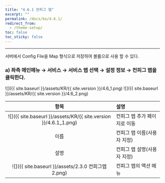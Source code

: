 ```yaml
---
title: "4.6.1 컨피그 맵"
excerpt: ""
permalink: /docs/ko/4.6.1/
redirect_from:
  - /theme-setup/
toc: false
toc_sticky: false
---
```


---
서버에서 Config File을 Map 형식으로 저장하여 볼륨으로 사용 할 수 있다.

### a\) 좌측 메인메뉴 → 서비스 → 서비스 맵 선택 → 설정 정보 → 컨피그 맵을 클릭한다.
![]({{ site.baseurl }}/assets/KR/{{ site.version }}/4.6_1.png)
![]({{ site.baseurl }}/assets/KR/{{ site.version }}/4.6_2.png)

|                              **항목**                              | **설명**             |
| :--------------------------------------------------------------: | :----------------- |
| ![]({{ site.baseurl }}/assets/KR/{{ site.version }}/4.6.1_1.png) | 컨피그 맵 추가 페이지로 이동   |
|                                이름                                | 컨피그 맵 이름\(사용자 지정\) |
|                                설명                                | 컨피그 맵 설명\(사용자 지정\) |
|          ![]({{ site.baseurl }}/assets/2.3.0 컨피그맵2.png)          | 컨피그 맵의 액션 메뉴       |
